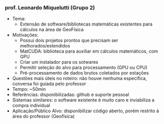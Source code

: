 ### prof. Leonardo Miquelutti (Grupo 2)
 - Tema:
   - Extensão de software/bibliotecas matemáticas existentes para cálculos na área de GeoFísica
 - Motivações:
   - Possui dois projetos prontos que precisam ser melhorados/estendidos
   - MatCUDA: biblioteca para auxiliar em cálculos matemáticos, com GPU
   - Criar um instalador para os sotwares
   - Permitir seleção do alvo para processamento (GPU ou CPU)
   - Pré-processamento de dados brutos coletados por estações
  - Questões mais úteis no roteiro: não houve nenhuma específica, conversa foi guiada pelo professor
 - Tempo: ~50min
 - Referências: disponibilizadas: github e suporte pessoal
 - Sistemas similares: o software existente é muito caro e inviabiliza a compra individual
 - Aplicação/Público Alvo: disponibilizar código aberto, porém restrito à área do professor (Geofísica)
